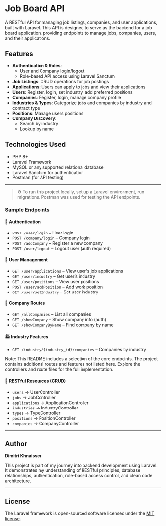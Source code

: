 # Job Board API

A RESTful API for managing job listings, companies, and user applications, built with Laravel. This API is designed to serve as the backend for a job board application, providing endpoints to manage jobs, companies, users, and their applications.

## Features

- **Authentication & Roles**:
  - User and Company login/logout
  - Role-based API access using Laravel Sanctum
- **Job Listings**: CRUD operations for job postings
- **Applications**: Users can apply to jobs and view their applications
- **Users**: Register, login, set industry, add preferred positions
- **Companies**: Register, login, manage company profile
- **Industries & Types**: Categorize jobs and companies by industry and contract type
- **Positions**: Manage users positions 
- **Company Discovery**:
  - Search by industry
  - Lookup by name

## Technologies Used

- PHP 8+
- Laravel Framework
- MySQL or any supported relational database
- Laravel Sanctum for authentication
- Postman (for API testing)

---


>⚙️ To run this project locally, set up a Laravel environment, run migrations.
> Postman was used for testing the API endpoints.


### Sample Endpoints

#### 🔐 Authentication
- `POST /user/login` – User login
- `POST /company/login` – Company login
- `POST /addCompany` – Register a new company
- `POST /user/logout` – Logout user (auth required)

#### 👤 User Management
- `GET /user/applications` – View user's job applications
- `GET /user/industry` – Get user’s industry
- `GET /user/positions` – View user positions
- `POST /user/addPosition` – Add work position
- `GET /user/setIndustry` – Set user industry

#### 🏢 Company Routes
- `GET /allCompanies` – List all companies
- `GET /showCompany` – Show company info (auth)
- `GET /showCompanyByName` – Find company by name

#### 🏭 Industry Features
- `GET /industry/{industry_id}/companies` – Companies by industry

Note:
This README includes a selection of the core endpoints. The project contains additional routes and features not listed here. Explore the controllers and route files for the full implementation.


#### 📄 RESTful Resources (CRUD)
- `users` → UserController
- `jobs` → JobController
- `applications` → ApplicationController
- `industries` → IndustryController
- `types` → TypeController
- `positions` → PositionController
- `companies` → CompanyController

---

## Author

**Dimitri Khnaisser**

This project is part of my journey into backend development using Laravel. It demonstrates my understanding of RESTful principles, database relationships, authentication, role-based access control, and clean code architecture.

---

## License

The Laravel framework is open-sourced software licensed under the [MIT license](https://opensource.org/licenses/MIT).
